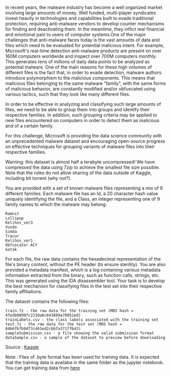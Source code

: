 In recent years, the malware industry has become a well organized market involving large amounts of money. Well funded, multi-player syndicates invest heavily in technologies and capabilities built to evade traditional protection, requiring anti-malware vendors to develop counter mechanisms for finding and deactivating them. In the meantime, they inflict real financial and emotional pain to users of computer systems.One of the major challenges that anti-malware faces today is the vast amounts of data and files which need to be evaluated for potential malicious intent. For example, Microsoft's real-time detection anti-malware products are present on over 160M computers worldwide and inspect over 700M computers monthly. This generates tens of millions of daily data points to be analyzed as potential malware. One of the main reasons for these high volumes of different files is the fact that, in order to evade detection, malware authors introduce polymorphism to the malicious components. This means that malicious files belonging to the same malware "family", with the same forms of malicious behavior, are constantly modified and/or obfuscated using various tactics, such that they look like many different files.

In order to be effective in analyzing and classifying such large amounts of files, we need to be able to group them into groups and identify their respective families. In addition, such grouping criteria may be applied to new files encountered on computers in order to detect them as malicious and of a certain family.

For this challenge, Microsoft is providing the data science community with an unprecedented malware dataset and encouraging open-source progress on effective techniques for grouping variants of malware files into their respective families.


Warning: this dataset is almost half a terabyte uncompressed! We have compressed the data using 7zip to achieve the smallest file size possible. Note that the rules do not allow sharing of the data outside of Kaggle, including bit torrent (why not?).

You are provided with a set of known malware files representing a mix of 9 different families. Each malware file has an Id, a 20 character hash value uniquely identifying the file, and a Class, an integer representing one of 9 family names to which the malware may belong:

    Ramnit
    Lollipop
    Kelihos_ver3
    Vundo
    Simda
    Tracur
    Kelihos_ver1
    Obfuscator.ACY
    Gatak

For each file, the raw data contains the hexadecimal representation of the file's binary content, without the PE header (to ensure sterility).  You are also provided a metadata manifest, which is a log containing various metadata information extracted from the binary, such as function calls, strings, etc. This was generated using the IDA disassembler tool. Your task is to develop the best mechanism for classifying files in the test set into their respective family affiliations.

The dataset contains the following files:

    train.7z - the raw data for the training set (MD5 hash = 4fedb0899fc2210a6c843889a70952ed)
    trainLabels.csv - the class labels associated with the training set
    test.7z - the raw data for the test set (MD5 hash = 84b6fbfb9df3c461ed2cbbfa371ffb43)
    sampleSubmission.csv - a file showing the valid submission format
    dataSample.csv - a sample of the dataset to preview before downloading

Source : <a href = "https://www.kaggle.com/competitions/malware-classification/overview"> Kaggle </a>

Note : Files of .byte format has been used for training data. It is expected that the training data is availabe in the same folder as the jupyter notebook.
You can get training data from <a href = "https://www.kaggle.com/competitions/malware-classification/data"> here </a>
